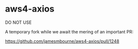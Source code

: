 # aws4-axios

DO NOT USE

A temporary fork while we await the mering of an important PR:

https://github.com/jamesmbourne/aws4-axios/pull/1248
